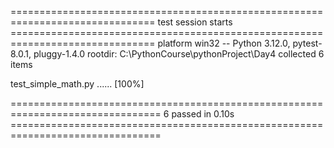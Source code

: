 =============================================================================== test session starts ===============================================================================
platform win32 -- Python 3.12.0, pytest-8.0.1, pluggy-1.4.0
rootdir: C:\PythonCourse\pythonProject\Day4
collected 6 items                                                                                                                                                                  

test_simple_math.py ......                                                                                                                                                   [100%] 

================================================================================ 6 passed in 0.10s ================================================================================ 